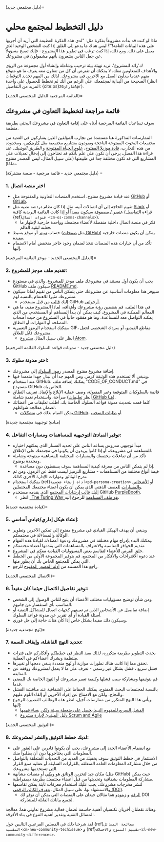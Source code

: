 (دليل مجتمعي جديد)=
# دليل التخطيط لمجتمع محلي

ماذا لو كنت قد بدأت مشروعاً بفكرة مثل: "لدي هذه الفكرة العظيمة التي أريد أن أجربها على هذه البيانات العامة!"؟ ليس هناك ما يدعو إلى القلق إذا كنت الشخص الوحيد الذي يعمل على ذلك. ومع ذلك، إذا كنت ترغب في تطوير هذا المشروع - فإنك تصبح مسؤولاً عن جعل الناس يشعرون بأنهم مشمولون في مشروعك.

ك'رائد للمشروع'، تريد تهيئة بيئة ترحيب وشاملة وإنشاء أول مجموعة من الرؤى والأهداف للمتعاونين معك. لا يمكنك أن تفترض أن كل من تتعاون معه يعرف ما هو متوقع منهم عندما يبدأون العمل مع الآخرين في مشروعك. لذلك من المهم تحديد التوقعات الصحيحة من البداية لمجتمعك، على الرغم من أنك لم تخطط للحصول على واحدة (انظر المزيد من التفاصيل: {cite:ps}`شاران20Apr`).

(القائمة المرجعية للدليل المجتمعي الجديد)=
## قائمة مراجعة لتخطيط التعاون في مشروعك

سوف تساعدك القائمة المرجعية أدناه على إقامة التعاون في مشروعك البحثي بطريقة منظمة.

الممارسات المذكورة هنا مستمدة من تجارب المؤلفين الذين يشاركون في العديد من مجتمعات البحوث المفتوحة الناجحة ويقودون مشاريع مجتمعية مثل [كاربنكس](https://carpentries.org)، ومحدودة من هذه التجارب، [قادة موزيلا المفتوح](https://mozilla.github.io/open-leadership-training-series/)، [علوم الحياة المفتوحة](https://openlifesci.org/) و _الطريق الوشيك_. عند قراءة هذا الفصل، يرجى أن تكون على علم بأنكم قد تحتاجون إلى إدخال تعديلات على المشاريع التي قد تكون مختلفة جدا في طبيعتها (على سبيل المثال، ليس المصدر مفتوح تمامًا).

(دليل مجتمعي جديد - قائمة مرجعية - منصة مشتركة) =
### 1. اختر منصة اتصال

- عند قيادة مشروع مفتوح، استخدم المنصات التعاونية والمفتوحة مثل [GitHub](http://github.com/) أو [GitLab](https://about.gitlab.com/).
- تقييم الحاجة إلى أي اتصالات آنية، مثل إذا كان نظام دردشة نصية مثل [Slack](https://slack.com) أو [عنصر / مصفوفة](https://element.io/get-started) سيكون مفيداً أو إذا كانت القائمة البريدية كافية (قراءة التفاصيل {ref}`قنوات اتصال <cm-os-comms-channels>`).
  - فكر في منصة اتصال داخلية منفصلة لأعضاء مجتمعك وواحدة خارجية لإظهار ما فعلته لبقية العالم.
- حساب [تويتر](https://twitter.com) أو موقع بسيط (مثل [صفحات GitHub](https://pages.github.com/)) يمكن أن يكون منصات خارجية مفيدة.
- تأكد من أن خيارات هذه المنصات تتخذ لضمان وجود حاجز منخفض أمام الانضمام إليها.

(الدليل المجتمعي الجديد - موجز القائمة المرجعية)=
### 2. تقديم ملف موجز للمشروع:

- يجب أن يكون أول مستند في مشروعك ملف موجز للمشروع، والذي في مستودع GitHub سيكون ملف [README.md](https://help.github.com/en/github/creating-cloning-and-archiving-repositories/about-readmes).
- سيوفر هذا معلومات أساسية عن مشروعك حتى يتمكن الناس من تقييم لماذا سيكون مشروعك مثيرا للاهتمام بالنسبة لهم.
  - إليك [قالب](https://github.com/PurpleBooth/a-good-readme-template) من قبل مستخدم GitHub [أرجواني](https://github.com/PurpleBooth).
- في هذا الملف، قم بتضمين رؤية مشروعك وأهدافه، لماذا المشروع مفيد، ما هي المعالم الممكنة في المشروع، كيف يمكن أن يبدأ المساهم أو المستخدم، من الذي يمكنه التواصل معه للمساعدة، وما هو مفقود حالياً في المشروع من حيث أصحاب المصلحة أو المهارات أو النطاق.
- يمكنك استخدام الرموز التعبيرية، GIF، مقاطع الفيديو، أو سردك الشخصي لجعل مشروعك قابل للعلاق.
  - انظر على سبيل المثال [مشروع Atom](https://github.com/atom/atom).

(دليل مجتمعي جديد - مدونات قواعد السلوك القائمة المرجعية)
### 3. اختر مدونة سلوك:

- إضافة مشروع مفتوح المصدر [رموز السلوك](https://opensourceconduct.com/) إلى مشروعك.
- وينبغي ألا تستخدم هذه الوثيقة كرمز، ومن المهم جدا أن نبذل جهدا متعمدا فيها.
- عند استخدام GitHub، يمكنك إضافة ملف "CODE_OF_CONDUCT.md" في مستودع GitHub الخاص بك.
- قائمة بالسلوكيات المتوقعة وغير المقبولة، وصف عملية الإبلاغ والإنفاذ. تعريف النطاق صراحة، واستخدام نغمة شاملة (انظر [تعليمات GitHub هنا](https://help.github.com/en/github/building-a-strong-community/adding-a-code-of-conduct-to-your-project)).
- كلما قمت بتحديث مدونة قواعد السلوك الخاصة بك، اطلب تعليقات من أعضائك لضمان معالجة شواغلهم.
  - يمكن القيام بذلك في [مشكلات GitHub](https://help.github.com/en/github/managing-your-work-on-github/about-issues)، أو [طلبات السحب](https://help.github.com/en/github/collaborating-with-issues-and-pull-requests/about-pull-requests).

(مبادئ توجيهية مجتمعية جديدة)
### 4. توفير المبادئ التوجيهية للمساهمات ومسارات التفاعل:

- مبدأ توجيهي مدروس يساعد الناس على تحديد المسار الذي يمكنهم اختياره للمساهمة في مشروعك، أو إذا كانوا يريدون أن يكونوا في مجتمعك على الإطلاق.
- تأكد من أن تفاعلات مجتمعك والمسارات المختلفة للمساهمة مفتوحة وشاملة ومحددة بوضوح.
  - إذا لم يتمكن الناس من معرفة كيفية المساهمة سوف يسقطون دون مساعدة.
- قيمة أنواع مختلفة من المساهمات - مشاريع الترميز ليست فقط عن الرموز، ومن ثم تدرج الوثائق ومهارات الإدارة الأخرى كذلك.
- يمكنك استخدام {ref}`أداة إنشاء شخصية<pd-persona-creation>` أو [الأشخاص والمسارات](https://mozillascience.github.io/working-open-workshop/personas_pathways/) للعصف الذهني الذي يمكن أن يكون أعضاء مجتمعك المحتملين.
- إليك [قالب إرشادات المجتمع](https://gist.github.com/PurpleBooth/b24679402957c63ec426) الذي يقدمه مستخدم GitHub [PurpleBooth](https://gist.github.com/PurpleBooth).
  - انظر [_The Turing Way_هو ملف المساهمة](https://github.com/alan-turing-institute/the-turing-way/blob/main/CONTRIBUTING.md) للرجوع إليه.

(قيادة مجتمعية جديدة)=
### 5. إنشاء هيكل إداري/قيادي أساسي:

- وينبغي أن يهدف الهيكل القيادي في مشروع مفتوح إلى تمكين الآخرين وتطوير الوكالة والمساءلة في مجتمعكم.
- يمكنك البدء بإدراج مهام مختلفة في مشروعك ودعوة أعضاءك لقيادة هذه المهام.
- تقديم الحوافز المناسبة والاعتراف بالمساهمات التي يقدمها أعضاء مجتمعكم.
- خلق الفرص للأعضاء لتقاسم بعض المسؤوليات القيادية معكم في المشروع.
- عند دعوة الاقتراحات والأفكار من المجتمع، قم بتوفير المجموعة الأولى من الخطط التي يمكن للمجتمع الخاص بك أن يطور منها.
- راجع هذا المستند من [أدلة المصدر المفتوح](https://opensource.guide/leadership-and-governance/) للرجع.

(الاتصال المجتمعي الجديد)=
### 6. توفير تفاصيل الاتصال حيثما كان مفيداً:

- ومن شأن توضيح مسؤوليات مختلف الأعضاء أن يتيح للناس الوصول إلى الشخص المناسب بأي استفسار من جانبهم.
- إضافة تفاصيل عن الأشخاص الذين تم تعيينهم كجهات اتصال للمشاكل التقنية أو أسئلة القيادة أو أي تقرير عن مدونة قواعد السلوك.
- وسيكون ذلك مفيدا بشكل خاص إذا كان هناك حاجة إلى حل فوري.

(نُهج مجتمعية جديدة)=
### 7. تحديد النهج الفاشلة، وإيقاف السمة:

- يحدث التطوير بطريقة متكررة، لذلك يعيد النظر في خططكم وأفكاركم على فترات منتظمة ويشرك أعضاءكم في العملية.
- تحقق مما إذا كانت هناك تطورات موازية أو نُهج متعددة ينبغي دمجها أو تغييرها.
- فشل سريع ، فشل بشكل غير رسمي - تعرف على ما لا يعمل لمشروعك ووقفه عن المتابعة.
- قم بتوثيقها ومشاركة سبب فشلها وكيفية تغيير مشروعك أو النهج الخاصة بك للمضي قدما.
- بالنسبة لمجتمعات البحث المفتوح، يمكنك الحفاظ على الشفافية عند مناقشة الفشل والنجاح، ولكن مع الامتناع عن إفراد الآخرين أو إلقاء اللوم عليهم.
- ويأتي هذا النهج المتكرر من ممارسات آجيل، انظر هذه الوظائف القصيرة للرجوع إليها:
  - [الفشل السريع للمفهوم النبيذ يحصل على ضغطة سيئة ولكن يساء فهمها](https://www.information-age.com/agile-concept-fail-fast-gets-bad-press-misunderstood-123460434/)
  - [دليل المبتدئ لإدارة مشروع Scrum and Agile](https://blog.trello.com/beginners-guide-scrum-and-agile-project-management)

(التوثيق المجتمعي الجديد)=
### 8. لديك خطط التوثيق والنشر لمشروعك:

- مع انضمام الأعضاء الجدد إلى مشروعك، يجب أن يكونوا قادرين على العثور على المعلومات التي يحتاجونها دون أن يطلبوا منك.
- الاستثمار في خطط التوثيق سوف يخفيك من العديد من التحديات المتعلقة بالتواصل من خلال مشاركة المعلومات العامة المتعلقة بالقرارات السابقة أو عملية صنع القرار التي تستخدمها مشروعك.
- مكان جيد لتخزين الوثائق هو [ويكي](https://en.wikipedia.org/wiki/Wiki) أو منصات مشابهة (مثل GitHub) حيث يمكن مشاركة المعلومات بشفافية وتحديثها من قبل أعضاء مجتمعك بطريقة ديمقراطية.
- لنشر مخرجات مشروعك، يجب عليك استخدام معرفات ثابتة يمكن تقاسمها والاستشهاد بها، على سبيل المثال، [معرف الكائن الرقمي (DOI)](https://www.doi.org/).
  - [الرقم](https://figshare.com/) و [زينودو](http://zenodo.org) هما مثالان جيدان على المنصات التي يمكن أن توفر لك DOI لجميع بياناتك القابلة للمشاركة.

وهناك نقطتان أخريان تكتسيان أهمية حاسمة لضمان فعالية مشروع تعاوني هما: معالجة المسائل التقنية وتقدير أهمية التنوع في بناء الأفرقة.

لقد شرحنا ذلك في الفصلين الفرعيين التاليين حول {ref}`معالجة المسائل التقنية<cm-new-community-techissue>` و {ref}`تقييم التنوع والاختلاف<cl-new-community-differences>`.
